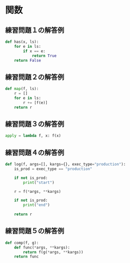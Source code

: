 # 関数

## 練習問題１の解答例

```python
def has(x, ls):
    for e in ls:
        if x == e:
            return True
    return False
```

## 練習問題２の解答例

```python
def map(f, ls):
    r = []
    for e in ls:
        r += [f(e)]
    return r
```

## 練習問題３の解答例

```python
apply = lambda f, x: f(x)
```

## 練習問題４の解答例

```python
def log(f, args=[], kargs={}, exec_type="production"):
    is_prod = exec_type == "production"

    if not is_prod:
        print("start")

    r = f(*args, **kargs)

    if not is_prod:
        print("end")
       
    return r
```

## 練習問題５の解答例

```python
def comp(f, g):
    def func(*args, **kargs):
        return f(g(*args, **kargs))
    return func
```
